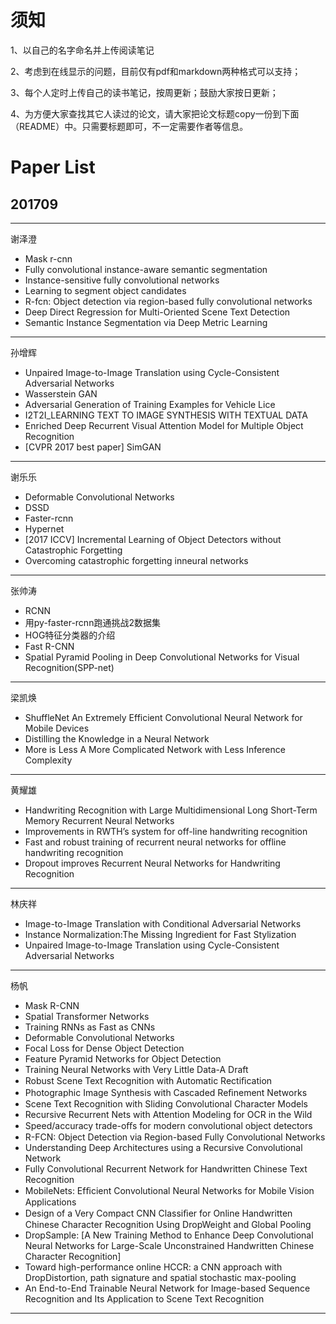 # 须知

1、以自己的名字命名并上传阅读笔记

2、考虑到在线显示的问题，目前仅有pdf和markdown两种格式可以支持；

3、每个人定时上传自己的读书笔记，按周更新；鼓励大家按日更新；

4、为方便大家查找其它人读过的论文，请大家把论文标题copy一份到下面（README）中。只需要标题即可，不一定需要作者等信息。

# Paper List

## 201709

------

谢泽澄

- Mask r-cnn
- Fully convolutional instance-aware semantic segmentation
- Instance-sensitive fully convolutional networks
- Learning to segment object candidates
- R-fcn: Object detection via region-based fully convolutional networks
- Deep Direct Regression for Multi-Oriented Scene Text Detection
- Semantic Instance Segmentation via Deep Metric Learning


------

孙增辉

- Unpaired Image-to-Image Translation using Cycle-Consistent Adversarial Networks
- Wasserstein GAN
- Adversarial Generation of Training Examples for Vehicle Lice
- I2T2I_LEARNING TEXT TO IMAGE SYNTHESIS WITH TEXTUAL DATA
- Enriched Deep Recurrent Visual Attention Model for Multiple Object Recognition
- [CVPR 2017 best paper] SimGAN


------

谢乐乐

- Deformable Convolutional Networks
- DSSD
- Faster-rcnn
- Hypernet
- [2017 ICCV] Incremental Learning of Object Detectors without Catastrophic Forgetting
- Overcoming catastrophic forgetting inneural networks


------
张帅涛

- RCNN
- 用py-faster-rcnn跑通挑战2数据集
- HOG特征分类器的介绍
- Fast R-CNN
- Spatial Pyramid Pooling in Deep Convolutional Networks for Visual Recognition(SPP-net) 


------
梁凯焕

- ShuffleNet An Extremely Efficient Convolutional Neural Network for Mobile Devices
- Distilling the Knowledge in a Neural Network
- More is Less A More Complicated Network with Less Inference Complexity


------
黄耀雄

- Handwriting Recognition with Large Multidimensional Long Short-Term Memory Recurrent Neural Networks
- Improvements in RWTH’s system for off-line handwriting recognition
- Fast and robust training of recurrent neural networks for offline handwriting recognition
- Dropout improves Recurrent Neural Networks for Handwriting Recognition

------
林庆祥

- Image-to-Image Translation with Conditional Adversarial Networks
- Instance Normalization:The Missing Ingredient for Fast Stylization
- Unpaired Image-to-Image Translation using Cycle-Consistent Adversarial Networks

------
杨帆

- Mask R-CNN
- Spatial Transformer Networks
- Training RNNs as Fast as CNNs
- Deformable Convolutional Networks
- Focal Loss for Dense Object Detection
- Feature Pyramid Networks for Object Detection
- Training Neural Networks with Very Little Data-A Draft
- Robust Scene Text Recognition with Automatic Rectiﬁcation
- Photographic Image Synthesis with Cascaded Reﬁnement Networks
- Scene Text Recognition with Sliding Convolutional Character Models
- Recursive Recurrent Nets with Attention Modeling for OCR in the Wild
- Speed/accuracy trade-oﬀs for modern convolutional object detectors
- R-FCN: Object Detection via Region-based Fully Convolutional Networks
- Understanding Deep Architectures using a Recursive Convolutional Network
- Fully Convolutional Recurrent Network for Handwritten Chinese Text Recognition
- MobileNets: Efﬁcient Convolutional Neural Networks for Mobile Vision Applications
- Design of a Very Compact CNN Classiﬁer for Online Handwritten Chinese Character Recognition Using DropWeight and Global Pooling
- DropSample: [A New Training Method to Enhance Deep Convolutional Neural Networks for Large-Scale Unconstrained Handwritten Chinese Character Recognition]
- Toward high-performance online HCCR: a CNN approach with DropDistortion, path signature and spatial stochastic max-pooling
- An End-to-End Trainable Neural Network for Image-based Sequence Recognition and Its Application to Scene Text Recognition

------

